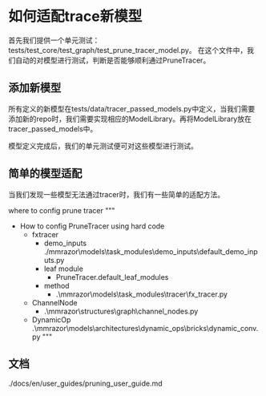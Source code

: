 # 如何适配trace新模型

首先我们提供一个单元测试：tests/test_core/test_graph/test_prune_tracer_model.py。
在这个文件中，我们自动的对模型进行测试，判断是否能够顺利通过PruneTracer。

## 添加新模型

所有定义的新模型在tests/data/tracer_passed_models.py中定义，当我们需要添加新的repo时，我们需要实现相应的ModelLibrary。再将ModelLibrary放在tracer_passed_models中。

模型定义完成后，我们的单元测试便可对这些模型进行测试。

## 简单的模型适配

当我们发现一些模型无法通过tracer时，我们有一些简单的适配方法。

where to config prune tracer
"""

- How to config PruneTracer using hard code
  - fxtracer
    - demo_inputs
      ./mmrazor\\models\\task_modules\\demo_inputs\\default_demo_inputs.py
    - leaf module
      - PruneTracer.default_leaf_modules
    - method
      - .\\mmrazor\\models\\task_modules\\tracer\\fx_tracer.py
  - ChannelNode
    - .\\mmrazor\\structures\\graph\\channel_nodes.py
  - DynamicOp
    .\\mmrazor\\models\\architectures\\dynamic_ops\\bricks\\dynamic_conv.py
    """

## 文档

./docs/en/user_guides/pruning_user_guide.md
